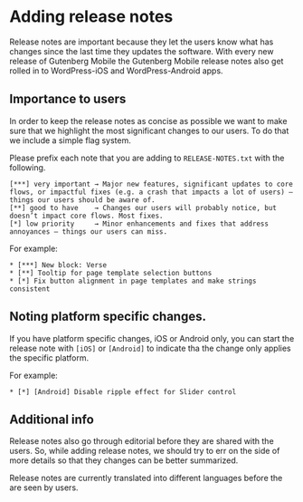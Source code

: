 # Adding release notes
Release notes are important because they let the users know what has changes since the last time they updates the software. 
With every new release of Gutenberg Mobile the Gutenberg Mobile release notes also  get rolled in to WordPress-iOS and WordPress-Android apps.

## Importance to users
In order to keep the release notes as concise as possible we want to make sure that we highlight the most significant changes
to our users. To do that we include a simple flag system.


Please prefix each note that you are adding to `RELEASE-NOTES.txt` with the following. 

    [***] very important → Major new features, significant updates to core flows, or impactful fixes (e.g. a crash that impacts a lot of users) — things our users should be aware of.
    [**] good to have    → Changes our users will probably notice, but doesn’t impact core flows. Most fixes.
    [*] low priority     → Minor enhancements and fixes that address annoyances — things our users can miss.


For example:

    * [***] New block: Verse
    * [**] Tooltip for page template selection buttons
    * [*] Fix button alignment in page templates and make strings consistent

## Noting platform specific changes. 

If you have platform specific changes, iOS or Android only, you can start the release note with `[iOS]` or `[Android]` to 
indicate tha the change only applies the specific platform. 

For example: 

    * [*] [Android] Disable ripple effect for Slider control
    
## Additional info
Release notes also go through editorial before they are shared with the users. So, while adding release notes, we should 
try to err on the side of more details so that they changes can be better summarized. 

Release notes are currently translated into different languages before the are seen by users. 
